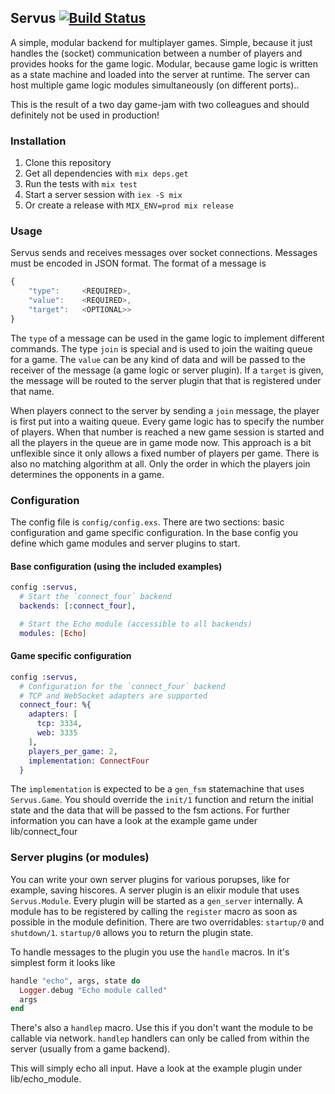 ## Servus [![Build Status](https://travis-ci.org/pb82/Servus.png?branch=master)](https://travis-ci.org/pb82/Servus)

A simple, modular backend for multiplayer games. Simple, because it just handles the (socket) communication between a number
of players and provides hooks for the game logic. Modular, because game logic is written as a state machine and loaded into
the server at runtime. The server can host multiple game logic modules simultaneously (on different ports)..

This is the result of a two day game-jam with two colleagues and should definitely not be used in production!

### Installation

1. Clone this repository
2. Get all dependencies with `mix deps.get`
3. Run the tests with `mix test`
4. Start a server session with `iex -S mix`
5. Or create a release with `MIX_ENV=prod mix release`

### Usage

Servus sends and receives messages over socket connections. Messages must be encoded in JSON format. The format of
a message is

```javascript
{
    "type":     <REQUIRED>,
    "value":    <REQUIRED>,
    "target":   <OPTIONAL>>
}
```

The `type` of a message can be used in the game logic to implement different commands. The type `join` is special and is used
to join the waiting queue for a game. The `value` can be any kind of data and will be passed to the receiver of the message
(a game logic or server plugin). If a `target` is given, the message will be routed to the server plugin that that is 
registered under that name.

When players connect to the server by sending a `join` message, the player is first put into a waiting queue. Every game logic has
to specify the number of players. When that number is reached a new game session is started and all the players in the queue are in
game mode now. This approach is a bit unflexible since it only allows a fixed number of players per game. There is also no matching
algorithm at all. Only the order in which the players join determines the opponents in a game.

### Configuration

The config file is `config/config.exs`. There are two sections: basic configuration and game specific configuration. In the base config
you define which game modules and server plugins to start.

#### Base configuration (using the included examples)

```elixir
config :servus, 
  # Start the `connect_four` backend
  backends: [:connect_four],

  # Start the Echo module (accessible to all backends)
  modules: [Echo]
```

#### Game specific configuration

```elixir
config :servus,
  # Configuration for the `connect_four` backend
  # TCP and WebSocket adapters are supported
  connect_four: %{
    adapters: [
      tcp: 3334,
      web: 3335
    ],
    players_per_game: 2,
    implementation: ConnectFour
  }
```

The `implementation` is expected to be a `gen_fsm` statemachine that uses `Servus.Game`. You should override the `init/1` function and return
the initial state and the data that will be passed to the fsm actions. For further information you can have a look at the example game under
lib/connect_four

### Server plugins (or modules)

You can write your own server plugins for various porupses, like for example, saving hiscores. A server plugin is an elixir module that uses `Servus.Module`.
Every plugin will be started as a `gen_server` internally. A module has to be registered by calling the `register` macro as soon as possible in the module
definition. There are two overridables: `startup/0` and `shutdown/1`. `startup/0` allows you to return the plugin state.

To handle messages to the plugin you use the `handle` macros. In it's simplest form it looks like

```elixir
handle "echo", args, state do
  Logger.debug "Echo module called"
  args
end
```

There's also a `handlep` macro. Use this if you don't want the module to be callable via network. `handlep` handlers can only be called from within
the server (usually from a game backend).

This will simply echo all input. Have a look at the example plugin under lib/echo_module.
